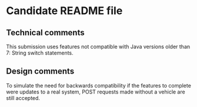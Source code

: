 # Candidate README file

## Technical comments
This submission uses features not compatible with Java versions older than 7: String switch statements.

## Design comments
To simulate the need for backwards compatibility if the features to complete were updates to a real system, POST requests made without a vehicle are still accepted.